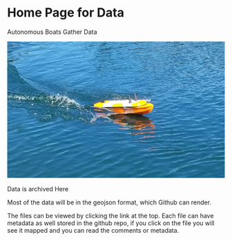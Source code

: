 
# Home Page for Data 
Autonomous Boats Gather Data

![alt text](20170615_155019-crop.jpg "n3m0")

Data is archived Here

Most of the data will be in the geojson format, which Github can render.  

The files can be viewed by clicking the link at the top.  Each file can have metadata as well stored in the github repo, if you click on the file you will see it mapped and you can read the comments or metadata.



